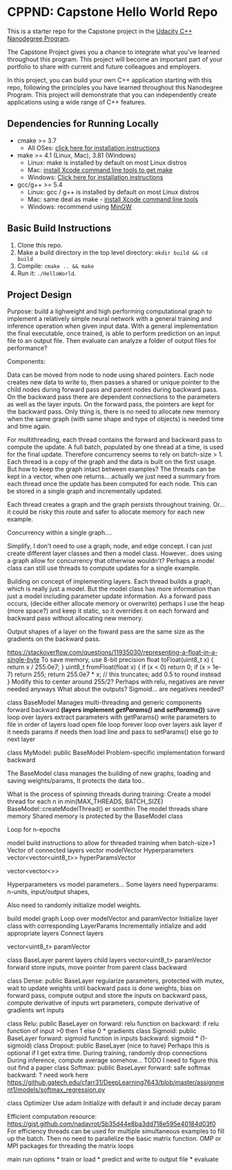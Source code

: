 # CPPND: Capstone Hello World Repo

This is a starter repo for the Capstone project in the [Udacity C++ Nanodegree Program](https://www.udacity.com/course/c-plus-plus-nanodegree--nd213).

The Capstone Project gives you a chance to integrate what you've learned throughout this program. This project will become an important part of your portfolio to share with current and future colleagues and employers.

In this project, you can build your own C++ application starting with this repo, following the principles you have learned throughout this Nanodegree Program. This project will demonstrate that you can independently create applications using a wide range of C++ features.

## Dependencies for Running Locally
* cmake >= 3.7
  * All OSes: [click here for installation instructions](https://cmake.org/install/)
* make >= 4.1 (Linux, Mac), 3.81 (Windows)
  * Linux: make is installed by default on most Linux distros
  * Mac: [install Xcode command line tools to get make](https://developer.apple.com/xcode/features/)
  * Windows: [Click here for installation instructions](http://gnuwin32.sourceforge.net/packages/make.htm)
* gcc/g++ >= 5.4
  * Linux: gcc / g++ is installed by default on most Linux distros
  * Mac: same deal as make - [install Xcode command line tools](https://developer.apple.com/xcode/features/)
  * Windows: recommend using [MinGW](http://www.mingw.org/)

## Basic Build Instructions

1. Clone this repo.
2. Make a build directory in the top level directory: `mkdir build && cd build`
3. Compile: `cmake .. && make`
4. Run it: `./HelloWorld`.


## Project Design

Purpose: build a lighweight and high performing computational graph to implement 
a relatively simple neural network with a general training and inference operation when given 
input data. With a general implementation the final executable, once trained, is able to
perform prediction on an input file to an output file. Then evaluate can analyze a folder
of output files for performance?

Components:

Data can be moved from node to node using shared pointers. Each node
creates new data to write to, then passes a shared or unique pointer to 
the child nodes during forward pass and parent nodes during backward pass.
On the backward pass there are dependent connections to the parameters as
well as the layer inputs. On the forward pass, the pointers are kept 
for the backward pass. Only thing is, there is no need to allocate new memory
when the same graph (with same shape and type of objects) is needed time and time again. 

For multithreading, each thread contains the forward and backward pass to compute the 
update. A full batch, populated by one thread at a time, is used for the final update. 
Therefore concurrency seems to rely on batch-size > 1. Each thread is a copy of the graph
and the data is built on the first usage. But how to keep the graph intact between examples?
The threads can be kept in a vector, when one returns... actually we just need a summary
from each thread once the update has been computed for each node. This can be
stored in a single graph and incrementally updated.

Each thread creates a graph and the graph persists throughout training.
Or... it could be risky this route and safer to allocate memory for each
new example.

Concurrency within a single graph....

Simplify, I don't need to use a graph, node, and edge concept.
I can just create different layer classes and then a model class.
However.. does using a graph allow for concurrency that otherwise wouldn't?
Perhaps a model class can still use threads to compute updates for a single example.

Building on concept of implementing layers. Each thread builds a graph, which
is really just a model. But the model class has more information than just a model
including parameter update information. As a forward pass occurs, (decide either allocate memory or overwrite)
perhaps I use the heap (more space?) and keep it static, so it overrides it on each forward and 
backward pass without allocating new memory.

Output shapes of a layer on the foward pass are the same size as the gradients on the backward pass.

https://stackoverflow.com/questions/11935030/representing-a-float-in-a-single-byte
To save memory, use 8-bit precision
float toFloat(uint8_t x) {
    return x / 255.0e7;
}
uint8_t fromFloat(float x) {
    if (x < 0) return 0;
    if (x > 1e-7) return 255;
    return 255.0e7 * x; // this truncates; add 0.5 to round instead
}
Modify this to center around 255/2? Perhaps with relu, negatives are never needed anyways
What about the outputs? Sigmoid... are negatives needed?

class BaseModel
  Manages multi-threading and generic components
  forward
  backward
  **(layers implement *getParams()* and *setParams()*)**
  save
    loop over layers
    extract parameters with getParams()
    write parameters to file in order of layers 
  load
    open file
    loop forever
    loop over layers
    ask layer if it needs params
    if needs then load line and pass to setParams()
    else go to next layer

class MyModel: public BaseModel
  Problem-specific implementation
  forward
  backward

The BaseModel class manages the building of new graphs, loading and saving weights/params,
It protects the data too..


What is the process of spinning threads during training:
Create a model thread for each n in min(MAX_THREADS, BATCH_SIZE) BaseModel::createModelThread() er somthin
  The model threads share memory
  Shared memory is protected by the BaseModel class

Loop for n-epochs



model build instructions to allow for threaded training when batch-size>1
Vector of connected layers
vector<BaseLayer> modelVector
Hyperparameters
vector<vector<uint8_t>> hyperParamsVector

vector<vector<>>

Hyperparameters vs model parameters...
Some layers need hyperparams: n-units, input/output shapes, 

Also need to randomly initialize model weights.


build model graph
  Loop over modelVector and paramVector
  Initialize layer class with corresponding LayerParams
  Incrementally intialize and add appropriate layers
  Connect layers

vector<uint8_t> paramVector

class BaseLayer
  parent layers
  child layers
  vector<uint8_t> paramVector
  forward
    store inputs, move pointer from parent class
  backward

class Dense: public BaseLayer
  regularize
  parameters, protected with mutex, wait to update weights until backward pass is done
  weights, bias
  on forward pass, compute output and store the inputs
  on backward pass, compute derivative of inputs wrt parameters, compute derivative of gradients wrt inputs 

class Relu: public BaseLayer
  on forward: relu function
  on backward: if relu function of input >0 then 1 else 0 * gradients
class Sigmoid: public BaseLayer
    forward: sigmoid function in inputs
    backward: sigmoid * (1-sigmoid)
class Dropout: public BaseLayer (nice to have)
  Perhaps this is optional if I get extra time.
  During training, randomly drop connections
  During inference, compute average somehow... TODO I need to figure this out find a paper
class Softmax: public BaseLayer
  forward: safe softmax
  backward: ? need work here
  https://github.gatech.edu/cfarr31/DeepLearning7643/blob/master/assignment1/models/softmax_regression.py

class Optimizer
  Use adam
  Initialize with default lr and include decay param

Efficient computation resource: https://gist.github.com/nadavrot/5b35d44e8ba3dd718e595e40184d03f0
For efficiency threads can be used for multiple simultaneous examples to fill
up the batch. Then no need to parallelize the basic matrix function.
OMP or MPI packages for threading the matrix loops

main
  run options
    * train or load
    * predict and write to output file
    * evaluate
